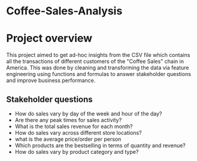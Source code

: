 # Coffee-Sales-Analysis

# Project overview
This project aimed to get ad-hoc insights from the CSV file which contains all the transactions of different customers of the "Coffee Sales" chain in America. This was done by cleaning and transforming the data via feature engineering using functions and formulas to answer stakeholder questions and improve business performance.
## Stakeholder questions
- How do sales vary by day of the
week and hour of the day?
- Are there any peak times for sales
activity?
- What is the total sales revenue for
each month?
- How do sales vary across different
store locations?
- what is the average price/order
per person
- Which products are the bestselling in terms of quantity and
revenue?
- How do sales vary by product
category and type?







